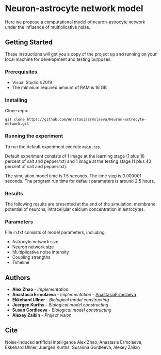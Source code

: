 # Neuron-astrocyte network model

Here we propose a computational model of neuron-astrocyte network under the influence of multiplicative noise.

## Getting Started

These instructions will get you a copy of the project up and running on your local machine for development and testing purposes.

### Prerequisites

- Visual Studio ≥2019
- The minimum required amount of RAM is 16 GB

### Installing

Clone repo:
```
git clone https://github.com/AnastasiaErmolaeva/Neuron-astrocyte-network.git
```

### Running the experiment

To run the default experiment execute `main.cpp`.

Default experiment consists of 1 image at the learning stage (1 plus 10 percent of salt and pepper.txt) and 1 image at the testing stage (1 plus 40 percent of salt and pepper.txt).

The simulation model time is 1.5 seconds. The time step is 0.000001 seconds.
The program run time for default parameters is around 2.5 hours.

### Results

The following results are presented at the end of the simulation: membrane potential of neurons, intracellular calcium concentration in astrocytes.
 
### Parameters

File in.txt consists of model parameters, including:
- Astrocyte network size
- Neuron network size
- Multiplicative noise intensity
- Coupling strengths
- Timeline

## Authors

* **Alex Zhao** - *Implementation*
* **Anastasia Ermolaeva** - *Implementation* - [AnastasiaErmolaeva](https://github.com/AnastasiaErmolaeva)
* **Ekkehard Ullner** - *Biological model constructing* 
* **Juergen Kurths** - *Biological model constructing*
* **Susan Gordleeva** - *Biological model constructing*
* **Alexey Zaikin** - *Project vision*

## Cite

Noise-induced artificial intelligence
Alex Zhao, Anastasia Ermolaeva, Ekkehard Ullner, Juergen Kurths, Susanna Gordleeva, Alexey Zaikin

